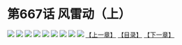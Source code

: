 # 第667话 风雷动（上）
![](https://mhpic.xiaomingtaiji.net/comic/D/斗破苍穹拆分版/667话/1.jpg-zymk.middle.webp)
![](https://mhpic.xiaomingtaiji.net/comic/D/斗破苍穹拆分版/667话/2.jpg-zymk.middle.webp)
![](https://mhpic.xiaomingtaiji.net/comic/D/斗破苍穹拆分版/667话/3.jpg-zymk.middle.webp)
![](https://mhpic.xiaomingtaiji.net/comic/D/斗破苍穹拆分版/667话/4.jpg-zymk.middle.webp)
![](https://mhpic.xiaomingtaiji.net/comic/D/斗破苍穹拆分版/667话/5.jpg-zymk.middle.webp)
![](https://mhpic.xiaomingtaiji.net/comic/D/斗破苍穹拆分版/667话/6.jpg-zymk.middle.webp)
![](https://mhpic.xiaomingtaiji.net/comic/D/斗破苍穹拆分版/667话/7.jpg-zymk.middle.webp)
![](https://mhpic.xiaomingtaiji.net/comic/D/斗破苍穹拆分版/667话/8.jpg-zymk.middle.webp)
![](https://mhpic.xiaomingtaiji.net/comic/D/斗破苍穹拆分版/667话/9.jpg-zymk.middle.webp)
[【上一章】](./666.md)
[【目录】](./READMD.md)
[【下一章】](./668.md)
